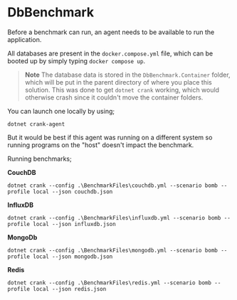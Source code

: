 # DbBenchmark

Before a benchmark can run, an agent needs to be available to run the application.

All databases are present in the `docker.compose.yml` file, which can be booted up by simply typing `docker compose up`.

> **Note**
> The database data is stored in the `DbBenchmark.Container` folder, which will be put in the parent directory of where
> you place this solution.
> This was done to get `dotnet crank` working, which would otherwise crash since it couldn't move the container folders.

You can launch one locally by using;

```shell
dotnet crank-agent 
```

But it would be best if this agent was running on a different system so running programs on the "host" doesn't impact
the benchmark.

Running benchmarks;

**CouchDB**

```shell
dotnet crank --config .\BenchmarkFiles\couchdb.yml --scenario bomb --profile local --json couchdb.json
```

**InfluxDB**

```shell
dotnet crank --config .\BenchmarkFiles\influxdb.yml --scenario bomb --profile local --json influxdb.json
```

**MongoDb**

```shell
dotnet crank --config .\BenchmarkFiles\mongodb.yml --scenario bomb --profile local --json mongodb.json
```

**Redis**

```shell
dotnet crank --config .\BenchmarkFiles\redis.yml --scenario bomb --profile local --json redis.json
```
